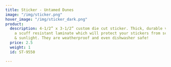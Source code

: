 ```yaml
---
title: Sticker - Untamed Dunes
image: "/img/sticker.png"
hover_image: "/img/sticker_dark.png"
product:
  description: 4-1/2” x 3-1/2” custom die cut sticker. Thick, durable vinyl  with
    a scuff resistant laminate which will protect your stickers from scratches, water
    & sunlight. They are weatherproof and even dishwasher safe!
  price: 2.5
  weight: 1
  id: ST-9550

---
```

